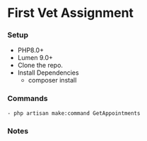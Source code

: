 # First Vet Assignment 

### Setup
- PHP8.0+
- Lumen 9.0+
- Clone the repo.
- Install Dependencies 
  - composer install 
  
### Commands
    - php artisan make:command GetAppointments

### Notes 

